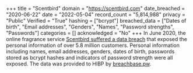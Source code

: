 +++
title = "Scentbird"
domain = "https://scentbird.com"
date_breached = "2020-06-22"
date = "2022-05-04"
record_count = "5,814,988"
privacy = "Public"
Verified = "True"
hashing = ["bcrypt"]
breached_data = ["Dates of birth", "Email addresses", "Genders", "Names", "Password strengths", "Passwords"]
categories = []
acknowledged = "No"
+++
In June 2020, the online fragrance service <a href="https://www.bleepingcomputer.com/news/security/hacker-leaks-386-million-user-records-from-18-companies-for-free/" target="_blank" rel="noopener">Scentbird suffered a data breach</a> that exposed the personal information of over 5.8 million customers. Personal information including names, email addresses, genders, dates of birth, passwords stored as bcrypt hashes and indicators of password strength were all exposed. The data was provided to HIBP by <a href="https://breachbase.pw/" target="_blank" rel="noopener">breachbase.pw</a>.
